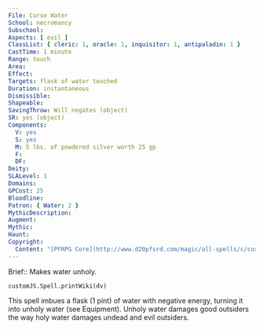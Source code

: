 ```yaml
---
File: Curse Water
School: necromancy
Subschool: 
Aspects: [ evil ]
ClassList: { cleric: 1, oracle: 1, inquisitor: 1, antipaladin: 1 }
CastTime: 1 minute
Range: touch
Area: 
Effect: 
Targets: flask of water touched
Duration: instantaneous
Dismissible: 
Shapeable: 
SavingThrow: Will negates (object)
SR: yes (object)
Components:
  V: yes
  S: yes
  M: 5 lbs. of powdered silver worth 25 gp
  F: 
  DF: 
Deity: 
SLALevel: 1
Domains: 
GPCost: 25
Bloodline: 
Patron: { Water: 2 }
MythicDescription: 
Augment: 
Mythic: 
Haunt: 
Copyright:
  Content: "[PFRPG Core](http://www.d20pfsrd.com/magic/all-spells/c/curse-water)"
---
```

Brief:: Makes water unholy.

```dataviewjs
customJS.Spell.printWiki(dv)
```

This spell imbues a flask (1 pint) of water with negative energy, turning it into unholy water (see Equipment). Unholy water damages good outsiders the way holy water damages undead and evil outsiders.
